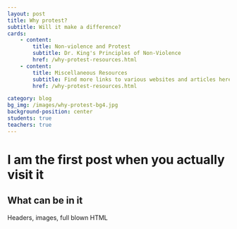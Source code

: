 ```yaml
---
layout: post
title: Why protest?
subtitle: Will it make a difference?
cards:
    - content: 
        title: Non-violence and Protest
        subtitle: Dr. King's Principles of Non-Violence
        href: /why-protest-resources.html
    - content: 
        title: Miscellaneous Resources
        subtitle: Find more links to various websites and articles here.
        href: /why-protest-resources.html

category: blog
bg_img: /images/why-protest-bg4.jpg
background-position: center
students: true
teachers: true
---
```


I am the first post when you actually visit it
==============================================

## What can be in it

Headers, images, full blown HTML
